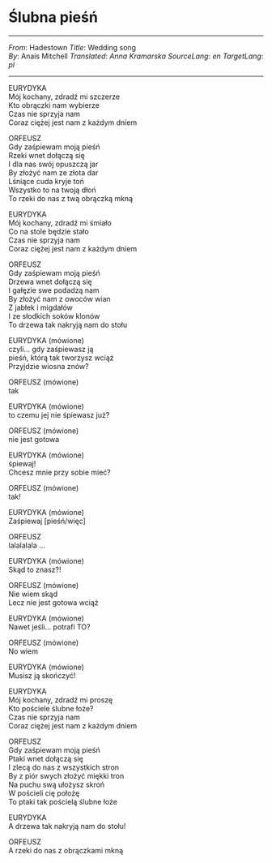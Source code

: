 # Ślubna pieśń
---
_From_: Hadestown
_Title_: Wedding song\
_By_: Anais Mitchell
_Translated_: _Anna Kramarska_
_SourceLang_: _en_
_TargetLang_: _pl_

---

EURYDYKA\
Mój kochany, zdradź mi szczerze\
Kto obrączki nam wybierze\
Czas nie sprzyja nam\
Coraz ciężej jest nam z każdym dniem

ORFEUSZ\
Gdy zaśpiewam moją pieśń\
Rzeki wnet dołączą się\
I dla nas swój opuszczą jar\
By złożyć nam ze złota dar\
Lśniące cuda kryje toń\
Wszystko to na twoją dłoń\
To rzeki do nas z twą obrączką mkną

EURYDYKA\
Mój kochany, zdradź mi śmiało\
Co na stole będzie stało\
Czas nie sprzyja nam\
Coraz ciężej jest nam z każdym dniem

ORFEUSZ\
Gdy zaśpiewam moją pieśń\
Drzewa wnet dołączą się\
I gałęzie swe podadzą nam\
By złożyć nam z owoców wian\
Z jabłek i migdałów\
I ze słodkich soków klonów\
To drzewa tak nakryją nam do stołu

EURYDYKA (mówione)\
czyli... gdy zaśpiewasz ją\
pieśń, którą tak tworzysz wciąż\
Przyjdzie wiosna znów?

ORFEUSZ (mówione)\
tak

EURYDYKA (mówione)\
to czemu jej nie śpiewasz już?

ORFEUSZ (mówione)\
nie jest gotowa

EURYDYKA (mówione)\
śpiewaj!\
Chcesz mnie przy sobie mieć?

ORFEUSZ (mówione)\
tak!

EURYDYKA (mówione)\
Zaśpiewaj [pieśń/więc]

ORFEUSZ\
lalalalala
...

EURYDYKA (mówione)\
Skąd to znasz?!

ORFEUSZ (mówione)\
Nie wiem skąd\
Lecz nie jest gotowa wciąż

EURYDYKA (mówione)\
Nawet jeśli...  potrafi TO? 

ORFEUSZ (mówione)\
No wiem

EURYDYKA (mówione)\
Musisz ją skończyć!

EURYDYKA\
Mój kochany, zdradź mi proszę\
Kto pościele ślubne łoże?\
Czas nie sprzyja nam\
Coraz ciężej jest nam z każdym dniem

ORFEUSZ\
Gdy zaśpiewam moją pieśń\
Ptaki wnet dołączą się\
I zlecą do nas z wszystkich stron\
By z piór swych złożyć miękki tron\
Na puchu swą ułożysz skroń\
W pościeli cię położę\
To ptaki tak pościelą ślubne łoże

EURYDYKA\
A drzewa tak nakryją nam do stołu!

ORFEUSZ\
A rzeki do nas z obrączkami mkną

